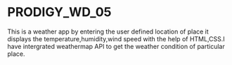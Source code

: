 # PRODIGY_WD_05
This is a weather app by entering the user defined location of place it displays the temperature,humidity,wind speed with the help of HTML,CSS.I have intergrated weathermap API to get the weather condition of particular place.
